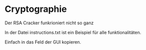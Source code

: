 # Cryptographie
Der RSA Cracker funkrioniert nicht so ganz

In der Datei instructions.txt ist ein Beispiel für alle funktionalitäten.

Einfach in das Feld der GUI kopieren.